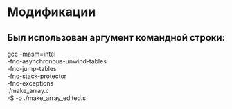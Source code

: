 # Модификации
## Был использован аргумент командной строки:
gcc -masm=intel \
    -fno-asynchronous-unwind-tables \
    -fno-jump-tables \
    -fno-stack-protector \
    -fno-exceptions \
    ./make_array.c \
    -S -o ./make_array_edited.s 
